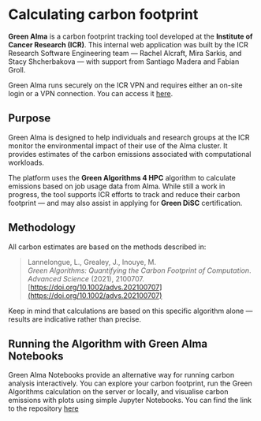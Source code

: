 # Calculating carbon footprint
**Green Alma** is a carbon footprint tracking tool developed at the **Institute of Cancer Research (ICR)**. This internal web application was built by the ICR Research Software Engineering team — Rachel Alcraft, Mira Sarkis, and Stacy Shcherbakova — with support from Santiago Madera and Fabian Groll.

Green Alma runs securely on the ICR VPN and requires either an on-site login or a VPN connection. You can access it [here](https://software-internal.icr.ac.uk/app/green-alma).

## Purpose
Green Alma is designed to help individuals and research groups at the ICR monitor the environmental impact of their use of the Alma cluster. It provides estimates of the carbon emissions associated with computational workloads.

The platform uses the **Green Algorithms 4 HPC** algorithm to calculate emissions based on job usage data from Alma. While still a work in progress, the tool supports ICR efforts to track and reduce their carbon footprint — and may also assist in applying for **Green DiSC** certification.

## Methodology
All carbon estimates are based on the methods described in:

> Lannelongue, L., Grealey, J., Inouye, M.  
> _Green Algorithms: Quantifying the Carbon Footprint of Computation_.  
> *Advanced Science* (2021), 2100707.  
> [https://doi.org/10.1002/advs.202100707](https://doi.org/10.1002/advs.202100707)

Keep in mind that calculations are based on this specific algorithm alone — results are indicative rather than precise.

## Running the Algorithm with Green Alma Notebooks
Green Alma Notebooks provide an alternative way for running carbon analysis interactively. You can explore your carbon footprint, run the Green Algorithms calculation on the server or locally, and visualise carbon emissions with plots using simple Jupyter Notebooks. You can find the link to the repository [here](https://github.com/ICR-RSE-Group/green-alma-notebooks)
